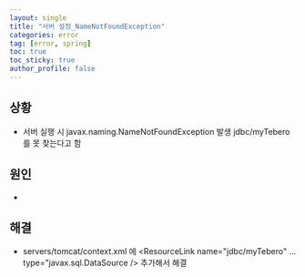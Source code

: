 ```yaml
---
layout: single
title: "서버 설정_NameNotFoundException"
categories: error
tag: [error, spring]
toc: true
toc_sticky: true
author_profile: false
---
```

## 상황

* 서버 실행 시 javax.naming.NameNotFoundException 발생 jdbc/myTebero를 못 찾는다고 함



## 원인

* 



## 해결

* servers/tomcat/context.xml 에 <ResourceLink name="jdbc/myTebero" ... type="javax.sql.DataSource /> 추가해서 해결



